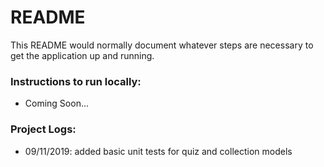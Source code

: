 # README

This README would normally document whatever steps are necessary to get the
application up and running.

### Instructions to run locally:
* Coming Soon...


### Project Logs:
* 09/11/2019: added basic unit tests for quiz and collection models
